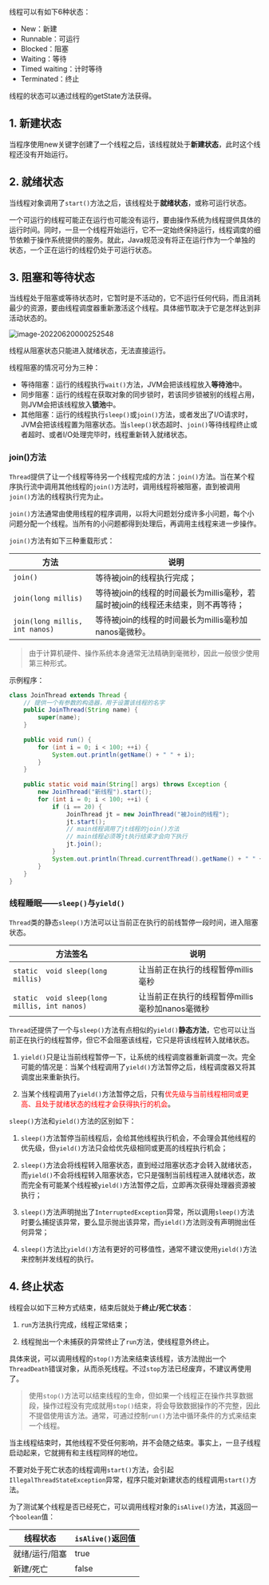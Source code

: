 线程可以有如下6种状态：

- New：新建
- Runnable：可运行
- Blocked：阻塞
- Waiting：等待
- Timed waiting：计时等待
- Terminated：终止

线程的状态可以通过线程的getState方法获得。

## 1. 新建状态

当程序使用new关键字创建了一个线程之后，该线程就处于**新建状态**，此时这个线程还没有开始运行。

## 2. 就绪状态

当线程对象调用了`start()`方法之后，该线程处于**就绪状态**，或称可运行状态。

一个可运行的线程可能正在运行也可能没有运行，要由操作系统为线程提供具体的运行时间。同时，一旦一个线程开始运行，它不一定始终保持运行，线程调度的细节依赖于操作系统提供的服务。就此，Java规范没有将正在运行作为一个单独的状态，一个正在运行的线程仍处于可运行状态。

## 3. 阻塞和等待状态

当线程处于阻塞或等待状态时，它暂时是不活动的，它不运行任何代码，而且消耗最少的资源，要由线程调度器重新激活这个线程。具体细节取决于它是怎样达到非活动状态的。

![image-20220620000252548](https://chua-n.gitee.io/figure-bed/notebook/Java/image-20220620000252548.png)

线程从阻塞状态只能进入就绪状态，无法直接运行。

线程阻塞的情况可分为三种：

- 等待阻塞：运行的线程执行`wait()`方法，JVM会把该线程放入**等待池**中。
- 同步阻塞：运行的线程在获取对象的同步锁时，若该同步锁被别的线程占用，则JVM会把该线程放入**锁池**中。
- 其他阻塞：运行的线程执行`sleep()`或`join()`方法，或者发出了I/O请求时，JVM会把该线程置为阻塞状态。当`sleep()`状态超时、`join()`等待线程终止或者超时、或者I/O处理完毕时，线程重新转入就绪状态。

### join()方法

`Thread`提供了让一个线程等待另一个线程完成的方法：`join()`方法。当在某个程序执行流中调用其他线程的`join()`方法时，调用线程将被阻塞，直到被调用`join()`方法的线程执行完为止。

`join()`方法通常由使用线程的程序调用，以将大问题划分成许多小问题，每个小问题分配一个线程。当所有的小问题都得到处理后，再调用主线程来进一步操作。

`join()`方法有如下三种重载形式：

| 方法                           | 说明                                                         |
| ------------------------------ | ------------------------------------------------------------ |
| `join()`                       | 等待被join的线程执行完成；                                   |
| `join(long millis)`            | 等待被join的线程的时间最长为millis毫秒，若届时被join的线程还未结束，则不再等待； |
| `join(long millis, int nanos)` | 等待被join的线程的时间最长为millis毫秒加nanos毫微秒。        |

> 由于计算机硬件、操作系统本身通常无法精确到毫微秒，因此一般很少使用第三种形式。

示例程序：

```java
class JoinThread extends Thread {
    // 提供一个有参数的构造器，用于设置该线程的名字
    public JoinThread(String name) {
        super(name);
    }
    
    public void run() {
        for (int i = 0; i < 100; ++i) {
            System.out.println(getName() + " " + i);
        }
    }
    
    public static void main(String[] args) throws Exception {
        new JoinThread("新线程").start();
        for (int i = 0; i < 100; ++i) {
            if (i == 20) {
                JoinThread jt = new JoinThread("被Join的线程");
                jt.start();
                // main线程调用了jt线程的join()方法
                // main线程必须等jt执行结束才会向下执行
                jt.join();
            }
            System.out.println(Thread.currentThread().getName() + " " + i);
        }
    }
}
```

### 线程睡眠——`sleep()`与`yield()`

`Thread`类的静态`sleep()`方法可以让当前正在执行的前线暂停一段时间，进入阻塞状态。

| 方法签名                                     | 说明                                            |
| -------------------------------------------- | ----------------------------------------------- |
| `static  void sleep(long millis)`            | 让当前正在执行的线程暂停millis毫秒              |
| `static  void sleep(long millis, int nanos)` | 让当前正在执行的线程暂停millis毫秒加nanos毫微秒 |

`Thread`还提供了一个与`sleep()`方法有点相似的`yield()`**静态方法**，它也可以让当前正在执行的线程暂停，但它不会阻塞该线程，它只是将该线程转入就绪状态。

1. `yield()`只是让当前线程暂停一下，让系统的线程调度器重新调度一次。完全可能的情况是：当某个线程调用了`yield()`方法暂停之后，线程调度器又将其调度出来重新执行。

2. 当某个线程调用了`yield()`方法暂停之后，只有<font color="red">优先级与当前线程相同或更高、且处于就绪状态的线程才会获得执行的机会</font>。

`sleep()`方法和`yield()`方法的区别如下：

1. `sleep()`方法暂停当前线程后，会给其他线程执行机会，不会理会其他线程的优先级，但`yield()`方法只会给优先级相同或更高的线程执行机会；

2. `sleep()`方法会将线程转入阻塞状态，直到经过阻塞状态才会转入就绪状态，而`yield()`不会将线程转入阻塞状态，它只是强制当前线程进入就绪状态，故而完全有可能某个线程被`yield()`方法暂停之后，立即再次获得处理器资源被执行；

3. `sleep()`方法声明抛出了`InterruptedException`异常，所以调用`sleep()`方法时要么捕捉该异常，要么显示抛出该异常，而`yield()`方法则没有声明抛出任何异常；

4. `sleep()`方法比`yield()`方法有更好的可移值性，通常不建议使用`yield()`方法来控制并发线程的执行。

## 4. 终止状态

线程会以如下三种方式结束，结束后就处于**终止/死亡状态**：

1. `run`方法执行完成，线程正常结束；

2. 线程抛出一个未捕获的异常终止了`run`方法，使线程意外终止。


具体来说，可以调用线程的`stop()`方法来结束该线程，该方法抛出一个`ThreadDeath`错误对象，从而杀死线程。不过`stop`方法已经废弃，不建议再使用了。

> 使用`stop()`方法可以结束线程的生命，但如果一个线程正在操作共享数据段，操作过程没有完成就用`stop()`结束，将会导致数据操作的不完整，因此不提倡使用该方法。通常，可通过控制`run()`方法中循环条件的方式来结束一个线程。

当主线程结束时，其他线程不受任何影响，并不会随之结束。事实上，一旦子线程启动起来，它就拥有和主线程同样的地位。

不要对处于死亡状态的线程调用`start()`方法，会引起`IllegalThreadStateException`异常，程序只能对新建状态的线程调用`start()`方法。

为了测试某个线程是否已经死亡，可以调用线程对象的`isAlive()`方法，其返回一个`boolean`值：

| 线程状态       | `isAlive()`返回值 |
| -------------- | ----------------- |
| 就绪/运行/阻塞 | true              |
| 新建/死亡      | false             |

